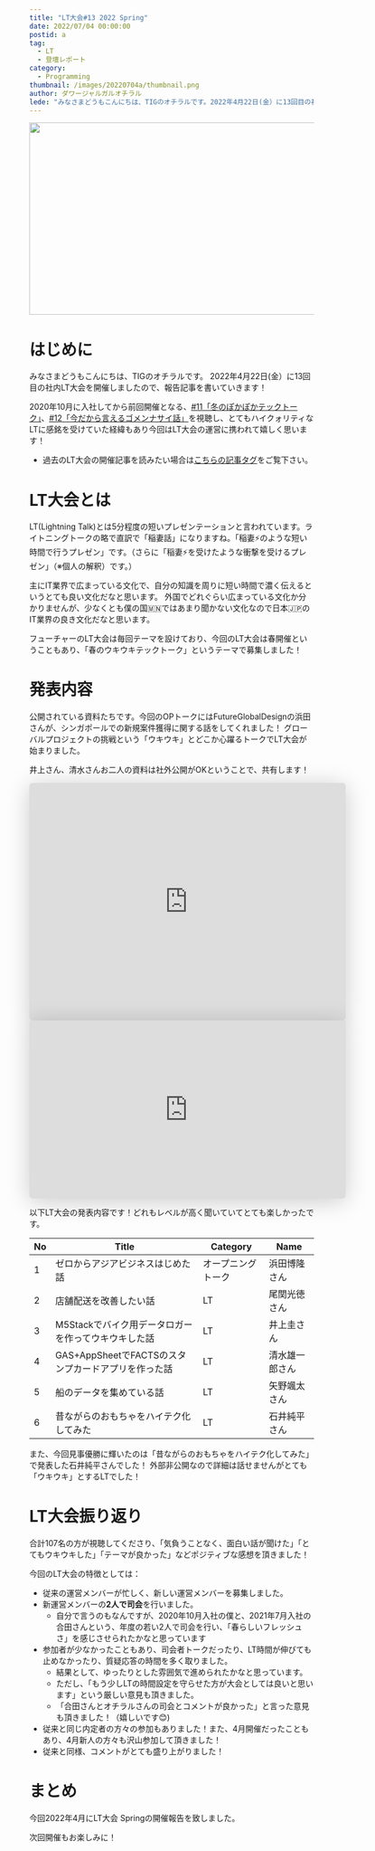 ```yaml
---
title: "LT大会#13 2022 Spring"
date: 2022/07/04 00:00:00
postid: a
tag:
  - LT
  - 登壇レポート
category:
  - Programming
thumbnail: /images/20220704a/thumbnail.png
author: ダワージャルガルオチラル
lede: "みなさまどうもこんにちは、TIGのオチラルです。2022年4月22日(金）に13回目の社内LT大会を開催しましたので、報告記事を書いていきます！2020年10月に入社してから前回開催となる、[#11「冬のぽかぽかテックトーク」]を視聴し、とてもハイクォリティなLTに感銘を受けていた経緯もあり今回はLT大会の運営に携われて嬉しく思います！"
---
```



<img src="/images/20220704a/lt.png" alt="" width="800" height="340">

# はじめに

みなさまどうもこんにちは、TIGのオチラルです。
2022年4月22日(金）に13回目の社内LT大会を開催しましたので、報告記事を書いていきます！

2020年10月に入社してから前回開催となる、[#11「冬のぽかぽかテックトーク」](/articles/20210228/)、[#12「今だから言えるゴメンナサイ話」](/articles/20211130a/)を視聴し、とてもハイクォリティなLTに感銘を受けていた経緯もあり今回はLT大会の運営に携われて嬉しく思います！

* 過去のLT大会の開催記事を読みたい場合は[こちらの記事タグ](/tags/LT/)をご覧下さい。

# LT大会とは

LT(Lightning Talk)とは5分程度の短いプレゼンテーションと言われています。ライトニングトークの略で直訳で「稲妻話」になりますね。「稲妻⚡のような短い時間で行うプレゼン」です。（さらに「稲妻⚡を受けたような衝撃を受けるプレゼン」（※個人の解釈）です。）

主にIT業界で広まっている文化で、自分の知識を周りに短い時間で濃く伝えるというとても良い文化だなと思います。
外国でどれぐらい広まっている文化か分かりませんが、少なくとも僕の国🇲🇳ではあまり聞かない文化なので日本🇯🇵のIT業界の良き文化だなと思います。

フューチャーのLT大会は毎回テーマを設けており、今回のLT大会は春開催ということもあり、「春のウキウキテックトーク」というテーマで募集しました！

# 発表内容

公開されている資料たちです。今回のOPトークにはFutureGlobalDesignの浜田さんが、シンガポールでの新規案件獲得に関する話をしてくれました！
グローバルプロジェクトの挑戦という「ウキウキ」とどこか心躍るトークでLT大会が始まりました。

井上さん、清水さんお二人の資料は社外公開がOKということで、共有します！

<iframe class="speakerdeck-iframe" frameborder="0" src="https://speakerdeck.com/player/162525942aba41eba15ae3609726d98f" title="M5Stackで バイク用データロガーを作って ウキウキした話" allowfullscreen="true" mozallowfullscreen="true" webkitallowfullscreen="true" style="border: 0px; background: padding-box padding-box rgba(0, 0, 0, 0.1); margin: 0px; padding: 0px; border-radius: 6px; box-shadow: rgba(0, 0, 0, 0.2) 0px 5px 40px; width: 560px; height: 420px;" data-ratio="1.3333333333333333"></iframe>

<iframe class="speakerdeck-iframe" frameborder="0" src="https://speakerdeck.com/player/af763d83b41540268253683e3b0afc4a" title="GAS+AppSheetで部活動のスタンプカードアプリを作った話" allowfullscreen="true" mozallowfullscreen="true" webkitallowfullscreen="true" style="border: 0px; background: padding-box padding-box rgba(0, 0, 0, 0.1); margin: 0px; padding: 0px; border-radius: 6px; box-shadow: rgba(0, 0, 0, 0.2) 0px 5px 40px; width: 560px; height: 315px;" data-ratio="1.7777777777777777"></iframe>

以下LT大会の発表内容です！どれもレベルが高く聞いていてとても楽しかったです。

| No | Title                                                                              | Category             | Name            |
|----|------------------------------------------------------------------------------------|----------------------|-----------------|
| 1  | ゼロからアジアビジネスはじめた話                                                    | オープニングトーク   | 浜田博隆さん    |
| 2  | 店舗配送を改善したい話                                                              | LT                  | 尾関光徳さん    |
| 3  | M5Stackでバイク用データロガーを作ってウキウキした話                                   | LT                   | 井上圭さん |
| 4  | GAS+AppSheetでFACTSのスタンプカードアプリを作った話                                 | LT                   |  清水雄一郎さん    |
| 5  | 船のデータを集めている話                                                            | LT                   |  矢野颯太さん |
| 6  | 昔ながらのおもちゃをハイテク化してみた                                               | LT                   | 石井純平さん      |

また、今回見事優勝に輝いたのは「昔ながらのおもちゃをハイテク化してみた」で発表した石井純平さんでした！
外部非公開なので詳細は話せませんがとても「ウキウキ」とするLTでした！

# LT大会振り返り

合計107名の方が視聴してくださり、「気負うことなく、面白い話が聞けた」「とてもウキウキした」「テーマが良かった」などポジティブな感想を頂きました！

今回のLT大会の特徴としては：

* 従来の運営メンバーが忙しく、新しい運営メンバーを募集しました。
* 新運営メンバーの**2人で司会**を行いました。
  * 自分で言うのもなんですが、2020年10月入社の僕と、2021年7月入社の合田さんという、年度の若い2人で司会を行い、「春らしいフレッシュさ」を感じさせられたかなと思っています
* 参加者が少なかったこともあり、司会者トークだったり、LT時間が伸びても止めなかったり、質疑応答の時間を多く取りました。
  * 結果として、ゆったりとした雰囲気で進められたかなと思っています。
  * ただし、「もう少しLTの時間設定を守らせた方が大会としては良いと思います」という厳しい意見も頂きました。
  * 「合田さんとオチラルさんの司会とコメントが良かった」と言った意見も頂きました！（嬉しいです😊)
* 従来と同じ内定者の方々の参加もありました！また、4月開催だったこともあり、4月新人の方々も沢山参加して頂きました！
* 従来と同様、コメントがとても盛り上がりました！

# まとめ

今回2022年4月にLT大会 Springの開催報告を致しました。

次回開催もお楽しみに！
